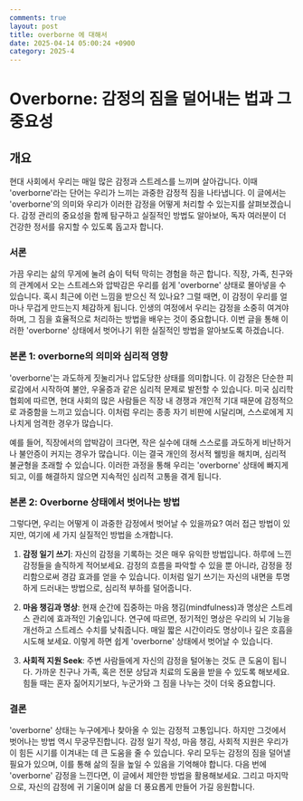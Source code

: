 ```yaml
---
comments: true
layout: post
title: overborne 에 대해서
date: 2025-04-14 05:00:24 +0900
category: 2025-4
---
```


# Overborne: 감정의 짐을 덜어내는 법과 그 중요성

## 개요
현대 사회에서 우리는 매일 많은 감정과 스트레스를 느끼며 살아갑니다. 이때 'overborne'라는 단어는 우리가 느끼는 과중한 감정적 짐을 나타냅니다. 이 글에서는 'overborne'의 의미와 우리가 이러한 감정을 어떻게 처리할 수 있는지를 살펴보겠습니다. 감정 관리의 중요성을 함께 탐구하고 실질적인 방법도 알아보아, 독자 여러분이 더 건강한 정서를 유지할 수 있도록 돕고자 합니다.

### 서론
가끔 우리는 삶의 무게에 눌려 숨이 턱턱 막히는 경험을 하곤 합니다. 직장, 가족, 친구와의 관계에서 오는 스트레스와 압박감은 우리를 쉽게 'overborne' 상태로 몰아넣을 수 있습니다. 혹시 최근에 이런 느낌을 받으신 적 있나요? 그럴 때면, 이 감정이 우리를 얼마나 무겁게 만드는지 체감하게 됩니다. 인생의 여정에서 우리는 감정을 소중히 여겨야 하며, 그 짐을 효율적으로 처리하는 방법을 배우는 것이 중요합니다. 이번 글을 통해 이러한 'overborne' 상태에서 벗어나기 위한 실질적인 방법을 알아보도록 하겠습니다.

### 본론 1: overborne의 의미와 심리적 영향
'overborne'는 과도하게 짓눌리거나 압도당한 상태를 의미합니다. 이 감정은 단순한 피로감에서 시작하여 불안, 우울증과 같은 심리적 문제로 발전할 수 있습니다. 미국 심리학 협회에 따르면, 현대 사회의 많은 사람들은 직장 내 경쟁과 개인적 기대 때문에 감정적으로 과중함을 느끼고 있습니다. 이처럼 우리는 종종 자기 비판에 시달리며, 스스로에게 지나치게 엄격한 경우가 많습니다.

예를 들어, 직장에서의 압박감이 크다면, 작은 실수에 대해 스스로를 과도하게 비난하거나 불안증이 커지는 경우가 많습니다. 이는 결국 개인의 정서적 웰빙을 해치며, 심리적 불균형을 초래할 수 있습니다. 이러한 과정을 통해 우리는 'overborne' 상태에 빠지게 되고, 이를 해결하지 않으면 지속적인 심리적 고통을 겪게 됩니다.

### 본론 2: Overborne 상태에서 벗어나는 방법
그렇다면, 우리는 어떻게 이 과중한 감정에서 벗어날 수 있을까요? 여러 접근 방법이 있지만, 여기에 세 가지 실질적인 방법을 소개합니다.

1. **감정 일기 쓰기**: 자신의 감정을 기록하는 것은 매우 유익한 방법입니다. 하루에 느낀 감정들을 솔직하게 적어보세요. 감정의 흐름을 파악할 수 있을 뿐 아니라, 감정을 정리함으로써 경감 효과를 얻을 수 있습니다. 이처럼 일기 쓰기는 자신의 내면을 투명하게 드러내는 방법으로, 심리적 부하를 덜어줍니다.

2. **마음 챙김과 명상**: 현재 순간에 집중하는 마음 챙김(mindfulness)과 명상은 스트레스 관리에 효과적인 기술입니다. 연구에 따르면, 정기적인 명상은 우리의 뇌 기능을 개선하고 스트레스 수치를 낮춰줍니다. 매일 짧은 시간이라도 명상이나 깊은 호흡을 시도해 보세요. 이렇게 하면 쉽게 'overborne' 상태에서 벗어날 수 있습니다.

3. **사회적 지원 Seek**: 주변 사람들에게 자신의 감정을 털어놓는 것도 큰 도움이 됩니다. 가까운 친구나 가족, 혹은 전문 상담과 치료의 도움을 받을 수 있도록 해보세요. 힘들 때는 혼자 짊어지기보다, 누군가와 그 짐을 나누는 것이 더욱 중요합니다.

### 결론
'overborne' 상태는 누구에게나 찾아올 수 있는 감정적 고통입니다. 하지만 그것에서 벗어나는 방법 역시 무궁무진합니다. 감정 일기 작성, 마음 챙김, 사회적 지원은 우리가 이 힘든 시기를 이겨내는 데 큰 도움을 줄 수 있습니다. 우리 모두는 감정의 짐을 덜어낼 필요가 있으며, 이를 통해 삶의 질을 높일 수 있음을 기억해야 합니다. 다음 번에 'overborne' 감정을 느낀다면, 이 글에서 제안한 방법을 활용해보세요. 그리고 마지막으로, 자신의 감정에 귀 기울이며 삶을 더 풍요롭게 만들어 가길 응원합니다.